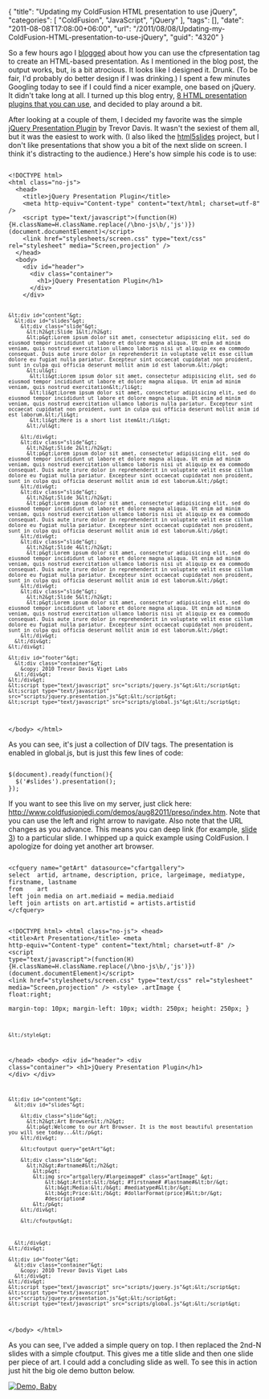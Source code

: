 {
	"title": "Updating my ColdFusion HTML presentation to use jQuery",
	"categories": [
		"ColdFusion",
		"JavaScript",
		"jQuery"
	],
	"tags": [],
	"date": "2011-08-08T17:08:00+06:00",
	"url": "/2011/08/08/Updating-my-ColdFusion-HTML-presentation-to-use-jQuery",
	"guid": "4320"
}

So a few hours ago I <a href="http://www.raymondcamden.com/index.cfm/2011/8/8/cfpresentation-and-HTML-slides">blogged</a> about how you can use the cfpresentation tag to create an HTML-based presentation. As I mentioned in the blog post, the output works, but, is a bit atrocious. It looks like I designed it. Drunk. (To be fair, I'd probably do better design if I was drinking.) I spent a few minutes Googling today to see if I could find a nicer example, one based on jQuery. It didn't take long at all. I turned up this blog entry, <a href="http://www.jay-han.com/2011/07/21/8-html-presentation-plugins-that-you-can-use/">8 HTML presentation plugins that you can use</a>, and decided to play around a bit.
<!--more-->
<p>

After looking at a couple of them, I decided my favorite was the simple <a href="http://www.viget.com/inspire/jquery-presentation-plugin/">jQuery Presentation Plugin</a> by Trevor Davis. It wasn't the sexiest of them all, but it was the easiest to work with. (I also liked the <a href="http://code.google.com/p/html5slides/">html5slides</a> project, but I don't like presentations that show you a bit of the next slide on screen. I think it's distracting to the audience.) Here's how simple his code is to use:

<p>

<code>
&lt;!DOCTYPE html&gt;
&lt;html class="no-js"&gt;
  &lt;head&gt;
    &lt;title&gt;jQuery Presentation Plugin&lt;/title&gt;
    &lt;meta http-equiv="Content-type" content="text/html; charset=utf-8" /&gt;
    &lt;script type="text/javascript"&gt;(function(H){H.className=H.className.replace(/\bno-js\b/,'js')})(document.documentElement)&lt;/script&gt; 
    &lt;link href="stylesheets/screen.css" type="text/css" rel="stylesheet" media="Screen,projection" /&gt;
  &lt;/head&gt;
  &lt;body&gt;
    &lt;div id="header"&gt;
      &lt;div class="container"&gt;
        &lt;h1&gt;jQuery Presentation Plugin&lt;/h1&gt;
      &lt;/div&gt;
    &lt;/div&gt;
    
    &lt;div id="content"&gt;
      &lt;div id="slides"&gt;
        &lt;div class="slide"&gt;
          &lt;h2&gt;Slide 1&lt;/h2&gt;
          &lt;p&gt;Lorem ipsum dolor sit amet, consectetur adipisicing elit, sed do eiusmod tempor incididunt ut labore et dolore magna aliqua. Ut enim ad minim veniam, quis nostrud exercitation ullamco laboris nisi ut aliquip ex ea commodo consequat. Duis aute irure dolor in reprehenderit in voluptate velit esse cillum dolore eu fugiat nulla pariatur. Excepteur sint occaecat cupidatat non proident, sunt in culpa qui officia deserunt mollit anim id est laborum.&lt;/p&gt;
          &lt;ul&gt;
           &lt;li&gt;Lorem ipsum dolor sit amet, consectetur adipisicing elit, sed do eiusmod tempor incididunt ut labore et dolore magna aliqua. Ut enim ad minim veniam, quis nostrud exercitation&lt;/li&gt;
           &lt;li&gt;Lorem ipsum dolor sit amet, consectetur adipisicing elit, sed do eiusmod tempor incididunt ut labore et dolore magna aliqua. Ut enim ad minim veniam, quis nostrud exercitation ullamco laboris nulla pariatur. Excepteur sint occaecat cupidatat non proident, sunt in culpa qui officia deserunt mollit anim id est laborum.&lt;/li&gt;
           &lt;li&gt;Here is a short list item&lt;/li&gt;
          &lt;/ul&gt;
         
        &lt;/div&gt;
        &lt;div class="slide"&gt;
          &lt;h2&gt;Slide 2&lt;/h2&gt;
          &lt;p&gt;Lorem ipsum dolor sit amet, consectetur adipisicing elit, sed do eiusmod tempor incididunt ut labore et dolore magna aliqua. Ut enim ad minim veniam, quis nostrud exercitation ullamco laboris nisi ut aliquip ex ea commodo consequat. Duis aute irure dolor in reprehenderit in voluptate velit esse cillum dolore eu fugiat nulla pariatur. Excepteur sint occaecat cupidatat non proident, sunt in culpa qui officia deserunt mollit anim id est laborum.&lt;/p&gt;
        &lt;/div&gt;
        &lt;div class="slide"&gt;
          &lt;h2&gt;Slide 3&lt;/h2&gt;
          &lt;p&gt;Lorem ipsum dolor sit amet, consectetur adipisicing elit, sed do eiusmod tempor incididunt ut labore et dolore magna aliqua. Ut enim ad minim veniam, quis nostrud exercitation ullamco laboris nisi ut aliquip ex ea commodo consequat. Duis aute irure dolor in reprehenderit in voluptate velit esse cillum dolore eu fugiat nulla pariatur. Excepteur sint occaecat cupidatat non proident, sunt in culpa qui officia deserunt mollit anim id est laborum.&lt;/p&gt;
        &lt;/div&gt;
        &lt;div class="slide"&gt;
          &lt;h2&gt;Slide 4&lt;/h2&gt;
          &lt;p&gt;Lorem ipsum dolor sit amet, consectetur adipisicing elit, sed do eiusmod tempor incididunt ut labore et dolore magna aliqua. Ut enim ad minim veniam, quis nostrud exercitation ullamco laboris nisi ut aliquip ex ea commodo consequat. Duis aute irure dolor in reprehenderit in voluptate velit esse cillum dolore eu fugiat nulla pariatur. Excepteur sint occaecat cupidatat non proident, sunt in culpa qui officia deserunt mollit anim id est laborum.&lt;/p&gt;
        &lt;/div&gt;
        &lt;div class="slide"&gt;
          &lt;h2&gt;Slide 5&lt;/h2&gt;
          &lt;p&gt;Lorem ipsum dolor sit amet, consectetur adipisicing elit, sed do eiusmod tempor incididunt ut labore et dolore magna aliqua. Ut enim ad minim veniam, quis nostrud exercitation ullamco laboris nisi ut aliquip ex ea commodo consequat. Duis aute irure dolor in reprehenderit in voluptate velit esse cillum dolore eu fugiat nulla pariatur. Excepteur sint occaecat cupidatat non proident, sunt in culpa qui officia deserunt mollit anim id est laborum.&lt;/p&gt;
        &lt;/div&gt;
      &lt;/div&gt;
    &lt;/div&gt;
    
    &lt;div id="footer"&gt;
      &lt;div class="container"&gt;
        &copy; 2010 Trevor Davis Viget Labs
      &lt;/div&gt;
    &lt;/div&gt;
    &lt;script type="text/javascript" src="scripts/jquery.js"&gt;&lt;/script&gt;
    &lt;script type="text/javascript" src="scripts/jquery.presentation.js"&gt;&lt;/script&gt;
    &lt;script type="text/javascript" src="scripts/global.js"&gt;&lt;/script&gt;
  &lt;/body&gt;
&lt;/html&gt;
</code>

<p>

As you can see, it's just a collection of DIV tags. The presentation is enabled in global.js, but is just this few lines of code:

<p>

<code>
$(document).ready(function(){
  $('#slides').presentation();
});
</code>

<p>

If you want to see this live on my server, just click here: <a href="http://www.coldfusionjedi.com/demos/aug82011/preso/index.htm">http://www.coldfusionjedi.com/demos/aug82011/preso/index.htm</a>. Note that you can use the left and right arrow to navigate. Also note that the URL changes as you advance. This means you can deep link (for example, <a href="http://www.viget.com/uploads/file/jquery-presentation/#3">slide 3</a>) to a particular slide. I whipped up a quick example using ColdFusion. I apologize for doing yet another art browser. 

<p>

<code>
&lt;cfquery name="getArt" datasource="cfartgallery"&gt;
select	artid, artname, description, price, largeimage, mediatype, firstname, lastname
from	art
left join media on art.mediaid = media.mediaid
left join artists on art.artistid = artists.artistid
&lt;/cfquery&gt;

&lt;!DOCTYPE html&gt;
&lt;html class="no-js"&gt;
  &lt;head&gt;
    &lt;title&gt;Art Presentation&lt;/title&gt;
    &lt;meta http-equiv="Content-type" content="text/html; charset=utf-8" /&gt;
    &lt;script type="text/javascript"&gt;(function(H){H.className=H.className.replace(/\bno-js\b/,'js')})(document.documentElement)&lt;/script&gt; 
    &lt;link href="stylesheets/screen.css" type="text/css" rel="stylesheet" media="Screen,projection" /&gt;
	&lt;style&gt;
		.artImage {
			float:right;	
			margin-top: 10px;
			margin-left: 10px;
			width: 250px;
			height: 250px;
		}
	
	&lt;/style&gt;
  &lt;/head&gt;
  &lt;body&gt;
    &lt;div id="header"&gt;
      &lt;div class="container"&gt;
        &lt;h1&gt;jQuery Presentation Plugin&lt;/h1&gt;
      &lt;/div&gt;
    &lt;/div&gt;
    
    &lt;div id="content"&gt;
      &lt;div id="slides"&gt;

        &lt;div class="slide"&gt;
          &lt;h2&gt;Art Browser&lt;/h2&gt;
          &lt;p&gt;Welcome to our Art Browser. It is the most beautiful presentation you will see today...&lt;/p&gt;
        &lt;/div&gt;

		&lt;cfoutput query="getArt"&gt;
			
        &lt;div class="slide"&gt;
          &lt;h2&gt;#artname#&lt;/h2&gt;
		  	&lt;p&gt;
			&lt;img src="artgallery/#largeimage#" class="artImage" &gt;
		  		&lt;b&gt;Artist:&lt;/b&gt; #firstname# #lastname#&lt;br/&gt;
				&lt;b&gt;Media:&lt;/b&gt; #mediatype#&lt;br/&gt;
				&lt;b&gt;Price:&lt;/b&gt; #dollarFormat(price)#&lt;br/&gt;
				#description#
			&lt;/p&gt; 
        &lt;/div&gt;

		&lt;/cfoutput&gt;
		


      &lt;/div&gt;
    &lt;/div&gt;
    
    &lt;div id="footer"&gt;
      &lt;div class="container"&gt;
        &copy; 2010 Trevor Davis Viget Labs
      &lt;/div&gt;
    &lt;/div&gt;
    &lt;script type="text/javascript" src="scripts/jquery.js"&gt;&lt;/script&gt;
    &lt;script type="text/javascript" src="scripts/jquery.presentation.js"&gt;&lt;/script&gt;
    &lt;script type="text/javascript" src="scripts/global.js"&gt;&lt;/script&gt;
  &lt;/body&gt;
&lt;/html&gt;
</code>

<p>

As you can see, I've added a simple query on top. I then replaced the 2nd-N slides with a simple cfoutput. This gives me a title slide and then one slide per piece of art. I could add a concluding slide as well. To see this in action just hit the big ole demo button below.

<p>

<a href="http://www.coldfusionjedi.com/demos/aug82011/preso/index.cfm"><img src="https://static.raymondcamden.com/images/cfjedi/icon_128.png" title="Demo, Baby" border="0"></a>